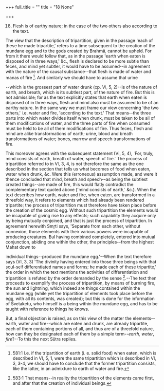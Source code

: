 +++
full_title = ""
title = "18 None"

+++


18. Flesh is of earthy nature; in the case of the two others also according to the text.

The view that the description of tripartition, given in the passage 'each of these he made tripartite,' refers to a time subsequent to the creation of the mundane egg and to the gods created by Brahmā, cannot be upheld. For from it there would follow that, as in the passage 'earth when eaten is disposed of in three ways,' &c., flesh is declared to be more subtle than feces, and mind yet subtler, it would have to be assumed--in agreement with the nature of the causal substance--that flesh is made of water and manas of fire [^fn_40]. And similarly we should have to assume that urine

[^fn_40]: 581:1 I.e. if the tripartition of earth (i. e. solid food) when eaten, which is described in VI, 5, 1, were the same tripartition which is described in VI, 3, 3-4, we should have to conclude that the former tripartition consists, like the latter, in an admixture to earth of water and fire.

 --which is the grossest part of water drunk (cp. VI, 5, 2)--is of the nature of earth, and breath, which is its subtlest part, of the nature of fire. But this is not admissible; for as the text explicitly states that earth when eaten is disposed of in three ways, flesh and mind also must be assumed to be of an earthy nature. In the same way we must frame our view concerning 'the two others,' i.e. water and fire, 'according to the text.' That means--the three parts into which water divides itself when drunk, must be taken to be all of them modifications of water, and the three parts of fire when consumed must be held to be all of them modifications of fire. Thus feces, flesh and mind are alike transformations of earth; urine, blood and breath transformations of water; bones, marrow and speech transformations of fire.

This moreover agrees with the subsequent statement (VI, 5, 4), 'For, truly, mind consists of earth, breath of water, speech of fire.' The process of tripartition referred to in VI, 3, 4, is not therefore the same as the one described in the section that tells us what becomes of food when eaten, water when drunk, &c. Were this (erroneous) assumption made, and were it thence concluded that mind, breath and speech--as being the subtlest created things--are made of fire, this would flatly contradict the complementary text quoted above ('mind consists of earth,' &c.). When the text describes how earth, water and fire, when eaten, are transformed in a threefold way, it refers to elements which had already been rendered tripartite; the process of tripartition must therefore have taken place before the creation of the cosmic egg. Without such tripartition the elements would be incapable of giving rise to any effects; such capability they acquire only by being mutually conjoined, and that is just the process of tripartition. In agreement herewith Smr̥ti says, 'Separate from each other, without connexion, those elements with their various powers were incapable of producing creatures. Bul having combined completely, entered into mutual conjunction, abiding one within the other, the principles--from the highest Mahat down to

individual things--produced the mundane egg.'--When the text therefore says (VI, 3, 3) 'The divinity having entered into those three beings with that soul-self differentiated names and forms; he made each of these tripartite,' the order in which the text mentions the activities of differentiation and tripartition is refuted by the order demanded by the sense [^fn_41].--The text then proceeds to exemplify the process of tripartition, by means of burning fire, the sun and lightning, which indeed are things contained within the mundane egg (while yet the tripartition of elements took place before the egg, with all its contents, was created); but this is done for the information of Śvetaketu, who himself is a being within the mundane egg, and has to be taught with reference to things he knows.

[^fn_41]: 583:1 That means--in reality the tripartition of the elements came first, and after that the creation of individual beings.

But, a final objection is raised, as on this view of the matter the elements--earth, water and fire--which are eaten and drunk, are already tripartite, each of them containing portions of all, and thus are of a threefold nature, how can they be designated each of them by a simple term--_earth_, _water_, _fire_?--To this the next Sūtra replies.

